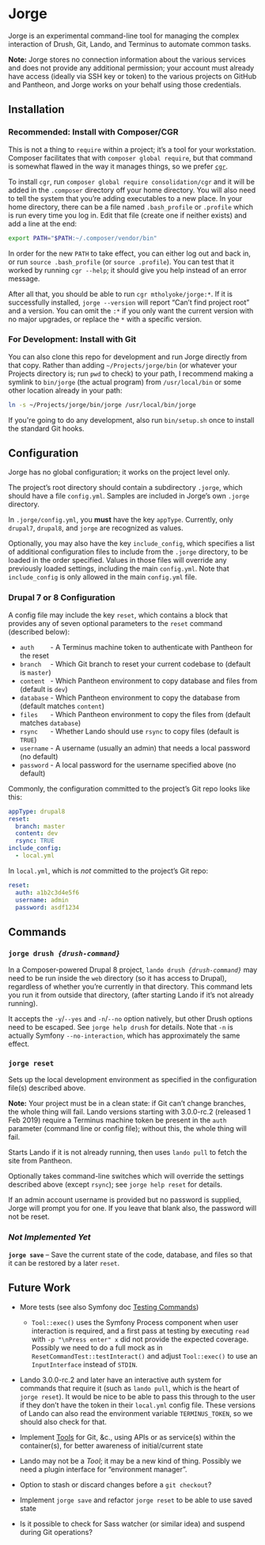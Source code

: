 # Jorge

Jorge is an experimental command-line tool for managing the complex interaction of Drush, Git, Lando, and Terminus to automate common tasks.

**Note:** Jorge stores no connection information about the various services and does not provide any additional permission; your account must already have access (ideally via SSH key or token) to the various projects on GitHub and Pantheon, and Jorge works on your behalf using those credentials.


## Installation

### Recommended: Install with Composer/CGR

This is not a thing to `require` within a project; it’s a tool for your workstation. Composer facilitates that with `composer global require`, but that command is somewhat flawed in the way it manages things, so we prefer [`cgr`](https://pantheon.io/blog/fixing-composer-global-command).

To install `cgr`, run `composer global require consolidation/cgr` and it will be added in the `.composer` directory off your home directory. You will also need to tell the system that you’re adding executables to a new place. In your home directory, there can be a file named `.bash_profile` or `.profile` which is run every time you log in. Edit that file (create one if neither exists) and add a line at the end:
```bash
export PATH="$PATH:~/.composer/vendor/bin"
```

In order for the new `PATH` to take effect, you can either log out and back in, or run `source .bash_profile` (or `source .profile`). You can test that it worked by running `cgr --help`; it should give you help instead of an error message.

After all that, you should be able to run `cgr mtholyoke/jorge:*`. If it is successfully installed, `jorge --version` will report “Can’t find project root” and a version. You can omit the `:*` if you only want the current version with no major upgrades, or replace the `*` with a specific version.


### For Development: Install with Git

You can also clone this repo for development and run Jorge directly from that copy. Rather than adding `~/Projects/jorge/bin` (or whatever your Projects directory is; run `pwd` to check) to your path, I recommend making a symlink to `bin/jorge` (the actual program) from `/usr/local/bin` or some other location already in your path:
```bash
ln -s ~/Projects/jorge/bin/jorge /usr/local/bin/jorge
```

If you're going to do any development, also run `bin/setup.sh` once to install the standard Git hooks.


## Configuration

Jorge has no global configuration; it works on the project level only.

The project’s root directory should contain a subdirectory `.jorge`, which should have a file `config.yml`. Samples are included in Jorge’s own `.jorge` directory.

In `.jorge/config.yml`, you **must** have the key `appType`. Currently, only `drupal7`, `drupal8`, and `jorge` are recognized as values.

Optionally, you may also have the key `include_config`, which specifies a list of additional configuration files to include from the `.jorge` directory, to be loaded in the order specified. Values in those files will override any previously loaded settings, including the main `config.yml`. Note that `include_config` is only allowed in the main `config.yml` file.


### Drupal 7 or 8 Configuration

A config file may include the key `reset`, which contains a block that provides any of seven optional parameters to the `reset` command (described below):
- `auth    ` - A Terminus machine token to authenticate with Pantheon for the reset
- `branch  ` - Which Git branch to reset your current codebase to (default is `master`)
- `content ` - Which Pantheon environment to copy database and files from (default is `dev`)
- `database` - Which Pantheon environment to copy the database from (default matches `content`)
- `files   ` - Which Pantheon environment to copy the files from (default matches `database`)
- `rsync   ` - Whether Lando should use `rsync` to copy files (default is `TRUE`)
- `username` - A username (usually an admin) that needs a local password (no default)
- `password` - A local password for the username specified above (no default)

Commonly, the configuration committed to the project’s Git repo looks like this:
```yml
appType: drupal8
reset:
  branch: master
  content: dev
  rsync: TRUE
include_config:
  - local.yml
```

In `local.yml`, which is _not_ committed to the project’s Git repo:
```yml
reset:
  auth: a1b2c3d4e5f6
  username: admin
  password: asdf1234
```


## Commands

### `jorge drush `_`{drush-command}`_

In a Composer-powered Drupal 8 project, `lando drush `_`{drush-command}`_ may need to be run inside the `web` directory (so it has access to Drupal), regardless of whether you’re currently in that directory. This command lets you run it from outside that directory, (after starting Lando if it’s not already running).

It accepts the `-y`/`--yes` and `-n`/`--no` option natively, but other Drush options need to be escaped. See `jorge help drush` for details. Note that `-n` is actually Symfony `--no-interaction`, which has approximately the same effect.


### `jorge reset`

Sets up the local development environment as specified in the configuration file(s) described above.

**Note:** Your project must be in a clean state: if Git can’t change branches, the whole thing will fail. Lando versions starting with 3.0.0-rc.2 (released 1 Feb 2019) require a Terminus machine token be present in the `auth` parameter (command line or config file); without this, the whole thing will fail.

Starts Lando if it is not already running, then uses `lando pull` to fetch the site from Pantheon.

Optionally takes command-line switches which will override the settings described above (except `rsync`); see `jorge help reset` for details.

If an admin account username is provided but no password is supplied, Jorge will prompt you for one. If you leave that blank also, the password will not be reset.


### _Not Implemented Yet_

**`jorge save`** – Save the current state of the code, database, and files so that it can be restored by a later `reset`.


## Future Work

- More tests (see also Symfony doc [Testing Commands](https://symfony.com/doc/current/console.html#testing-commands))
  - `Tool::exec()` uses the Symfony Process component when user interaction is required, and a first pass at testing by executing `read` with `-p "\nPress enter" x` did not provide the expected coverage. Possibly we need to do a full mock as in `ResetCommandTest::testInteract()` and adjust `Tool::exec()` to use an `InputInterface` instead of `STDIN`.


- Lando 3.0.0-rc.2 and later have an interactive auth system for commands that require it (such as `lando pull`, which is the heart of `jorge reset`). It would be nice to be able to pass this through to the user if they don’t have the token in their `local.yml` config file. These versions of Lando can also read the environment variable `TERMINUS_TOKEN`, so we should also check for that.

- Implement [Tools](src/Tool/) for Git, &c., using APIs or as service(s) within the container(s), for better awareness of initial/current state

- Lando may not be a _Tool_; it may be a new kind of thing. Possibly we need a plugin interface for “environment manager”.

- Option to stash or discard changes before a `git checkout`?

- Implement `jorge save` and refactor `jorge reset` to be able to use saved state

- Is it possible to check for Sass watcher (or similar idea) and suspend during Git operations?
